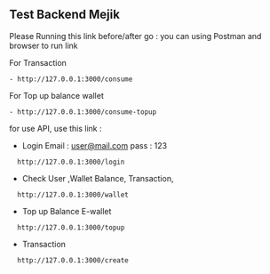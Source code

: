 ## Test Backend Mejik

Please Running this link before/after go :
you can using Postman and browser to run link

For Transaction
```
- http://127.0.0.1:3000/consume
```
For Top up balance wallet
```
- http://127.0.0.1:3000/consume-topup
```

for use API, use this link :

- Login
Email : user@mail.com
pass  : 123

```
  http://127.0.0.1:3000/login
```

- Check User ,Wallet Balance, Transaction,

```
  http://127.0.0.1:3000/wallet
```

- Top up Balance E-wallet

```
  http://127.0.0.1:3000/topup
```

- Transaction

```
  http://127.0.0.1:3000/create
```
